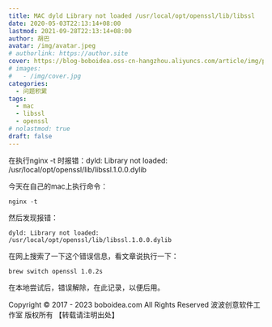 ```yaml
---
title: MAC dyld Library not loaded /usr/local/opt/openssl/lib/libssl
date: 2020-05-03T22:13:14+08:00
lastmod: 2021-09-28T22:13:14+08:00
author: 胡巴
avatar: /img/avatar.jpeg
# authorlink: https://author.site
cover: https://blog-boboidea.oss-cn-hangzhou.aliyuncs.com/article/img/posts/hzw15.jpeg
# images:
#   - /img/cover.jpg
categories:
  - 问题积累
tags:
  - mac
  - libssl
  - openssl
# nolastmod: true
draft: false
---
```


在执行nginx -t 时报错：dyld: Library not loaded: /usr/local/opt/openssl/lib/libssl.1.0.0.dylib

<!--more-->

今天在自己的mac上执行命令：
```
nginx -t
```
然后发现报错：
```
dyld: Library not loaded: /usr/local/opt/openssl/lib/libssl.1.0.0.dylib
```
在网上搜索了一下这个错误信息，看文章说执行一下：
```
brew switch openssl 1.0.2s
```
在本地尝试后，错误解除，在此记录，以便后用。

<!--declare-declare-->

Copyright &copy; 2017 - 2023 boboidea.com All Rights Reserved 波波创意软件工作室 版权所有 【转载请注明出处】

